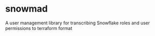 # snowmad
A user management library for transcribing Snowflake roles and user permissions to terraform format
